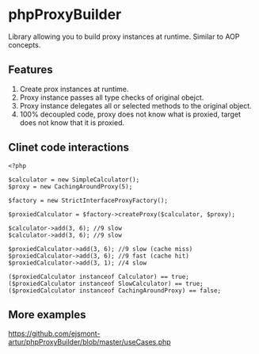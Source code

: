 phpProxyBuilder
===============

Library allowing you to build proxy instances at runtime. Similar to AOP concepts.

## Features ##

1. Create prox instances at runtime. 
2. Proxy instance passes all type checks of original obejct.
3. Proxy instance delegates all or selected methods to the original object.
4. 100% decoupled code, proxy does not know what is proxied, target does not know that it is proxied.

## Clinet code interactions ##

    <?php

    $calculator = new SimpleCalculator();
    $proxy = new CachingAroundProxy(5);

    $factory = new StrictInterfaceProxyFactory();

    $proxiedCalculator = $factory->createProxy($calculator, $proxy);

    $calculator->add(3, 6); //9 slow
    $calculator->add(3, 6); //9 slow

    $proxiedCalculator->add(3, 6); //9 slow (cache miss)
    $proxiedCalculator->add(3, 6); //9 fast (cache hit)
    $proxiedCalculator->add(3, 1); //4 slow

    ($proxiedCalculator instanceof Calculator) == true;
    ($proxiedCalculator instanceof SlowCalculator) == true;
    ($proxiedCalculator instanceof CachingAroundProxy) == false;

## More examples ##

https://github.com/ejsmont-artur/phpProxyBuilder/blob/master/useCases.php

